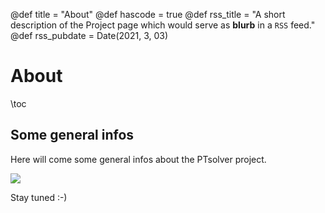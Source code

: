 @def title = "About"
@def hascode = true
@def rss_title = "A short description of the Project page which would serve as **blurb** in a `RSS` feed."
@def rss_pubdate = Date(2021, 3, 03)

<!-- @def tags = ["syntax", "code", "image"] -->

# About

\toc

## Some general infos

Here will come some general infos about the PTsolver project.

![][some image]

Stay tuned :-)

[some image]: /assets/logo_PseudoTransientSolvers.png

